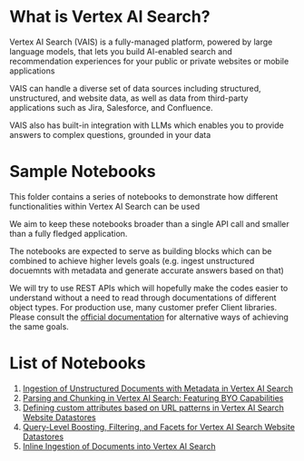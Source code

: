 
# What is Vertex AI Search?
Vertex AI Search (VAIS) is a fully-managed platform, powered by large language models, that lets you build AI-enabled search and recommendation experiences for your public or private websites or mobile applications

VAIS can handle a diverse set of data sources including structured, unstructured, and website data, as well as data from third-party applications such as Jira, Salesforce, and Confluence.

VAIS also has built-in integration with LLMs which enables you to provide answers to complex questions, grounded in your data

# Sample Notebooks
This folder contains a series of notebooks to demonstrate how different functionalities within Vertex AI Search can be used

We aim to keep these notebooks broader than a single API call and smaller than a fully fledged application.

The notebooks are expected to serve as building blocks which can be combined to achieve higher levels goals (e.g. ingest unstructured docuemnts with metadata and generate accurate answers based on that)

We will try to use REST APIs which will hopefully make the codes easier to understand without a need to read through documentations of different object types. For production use, many customer prefer Client libraries. Please consult the [official documentation](https://cloud.google.com/generative-ai-app-builder/docs/apis) for alternative ways of achieving the same goals.

# List of Notebooks
1. [Ingestion of Unstructured Documents with Metadata in Vertex AI Search](./ingesting_unstructured_documents_with_metadata.ipynb)
2. [Parsing and Chunking in Vertex AI Search: Featuring BYO Capabilities](./parsing_and_chunking_with_BYO.ipynb)
3. [Defining custom attributes based on URL patterns in Vertex AI Search Website Datastores](./custom_attributes_by_url_pattern.ipynb)
4. [Query-Level Boosting, Filtering, and Facets for Vertex AI Search Website Datastores](./query_level_boosting_filtering_and_facets.ipynb)
5. [Inline Ingestion of Documents into Vertex AI Search](./inline_ingestion_of_documents.ipynb)
